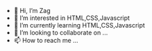- 👋 Hi, I’m Zag
- 👀 I’m interested in HTML,CSS,Javascript
- 🌱 I’m currently learning HTML,CSS,Javascript
- 💞️ I’m looking to collaborate on ...
- 📫 How to reach me ...

<!---
za12ew44zz/za12ew44zz is a ✨ special ✨ repository because its `README.md` (this file) appears on your GitHub profile.
You can click the Preview link to take a look at your changes.
--->
